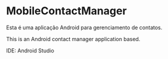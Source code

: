 # MobileContactManager

Esta é uma aplicação Android para gerenciamento de contatos.

This is an Android contact manager application based.

IDE: Android Studio
